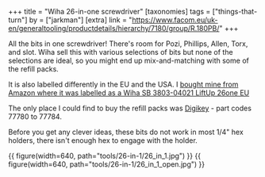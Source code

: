 +++
title = "Wiha 26-in-one screwdriver"
[taxonomies]
tags = ["things-that-turn"]
by = ["jarkman"]
[extra]
link = "https://www.facom.eu/uk-en/generaltooling/productdetails/hierarchy/7180/group/R.180PB/"
+++

All the bits in one screwdriver! There's room for Pozi, Phillips, Allen, Torx, and slot. Wiha sell this with various selections of bits but none of the selections are ideal, so you might end up mix-and-matching with some of the refill packs.

It is also labelled differently in the EU and the USA. I [bought mine from Amazon where it was labelled as a Wiha SB 3803-04021 LiftUp 26one EU](https://www.amazon.co.uk/dp/B084HLPS54/ref=pe_27063361_485629781_TE_item?th=1)

The only place I could find to buy the refill packs was [Digikey](https://www.digikey.co.uk/en/products/detail/wiha/77784/11512945) - part codes 77780 to 77784.

Before you get any clever ideas, these bits do not work in most 1/4" hex holders, there isn't enough hex to engage with the holder.

{{ figure(width=640, path="tools/26-in-1/26_in_1.jpg") }}
{{ figure(width=640, path="tools/26-in-1/26_in_1_open.jpg") }}
